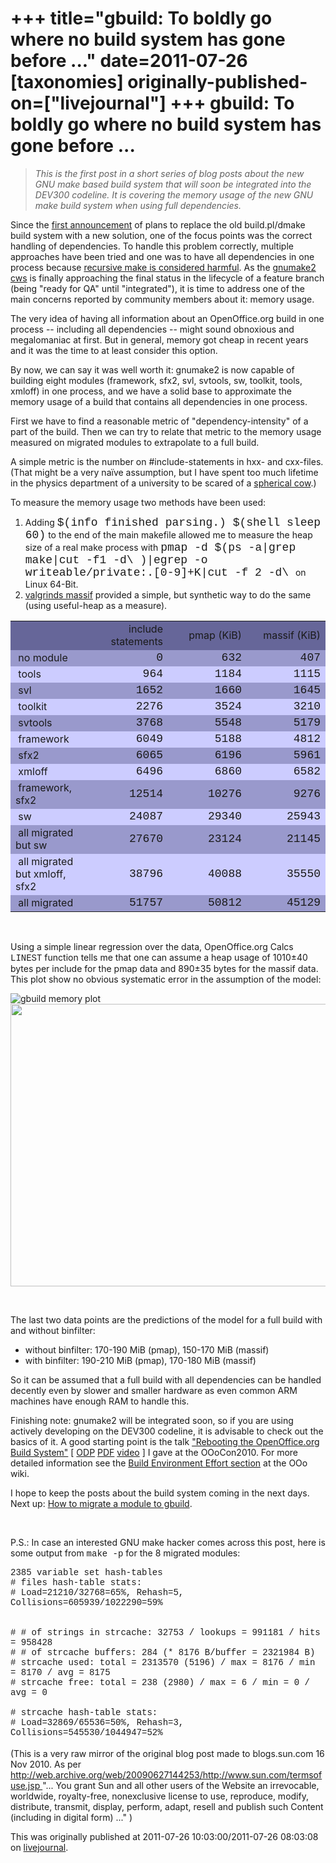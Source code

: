 +++
title="gbuild: To boldly go where no build system has gone before ..."
date=2011-07-26
[taxonomies]
originally-published-on=["livejournal"]
+++
gbuild: To boldly go where no build system has gone before ...
==============================================================

<blockquote>      <p><i>This is the first post in a short series of blog&nbsp;posts about the new GNU  make based build system that will soon be integrated into the DEV300  codeline. It is covering the memory usage of the new GNU make build  system when using full dependencies.</i></p>    </blockquote>    <p>Since the <a href="http://192.9.162.56/GullFOSS/entry/building_openoffice_org_with_gnu">first announcement</a>  of plans to replace the old build.pl/dmake build system with a new  solution, one of the focus points was the correct handling of  dependencies. To handle this problem correctly, multiple approaches have  been tried and one was to have all dependencies in one process because <a href="http://miller.emu.id.au/pmiller/books/rmch/">recursive make is considered harmful</a>. As the <a href="http://hg.services.openoffice.org/cws/gnumake2">gnumake2 cws</a>  is finally approaching the final status in the lifecycle of a feature  branch (being &quot;ready for QA&quot; until &quot;integrated&quot;), it is time to address  one of the main concerns reported by community members about it: memory  usage.</p>    <p>The very idea of having all information about an OpenOffice.org  build in one process -- including all dependencies -- might sound  obnoxious and  megalomaniac at first. But in general, memory got cheap in recent years  and it was the time to at least consider this option.</p>    <p>By now, we can say it was well worth it: gnumake2 is now capable of  building eight modules (framework, sfx2, svl, svtools, sw, toolkit,  tools, xmloff) in one process, and we have a solid base to approximate  the memory usage of a build that contains all dependencies in one  process.</p>    <p>First we have to find a reasonable metric of &quot;dependency-intensity&quot;  of a part of the build. Then we can try to relate that metric to the  memory usage measured on migrated modules to extrapolate to a full  build.</p>    <p>A simple metric is the number on #include-statements in hxx- and  cxx-files. (That might be a very na&iuml;ve assumption, but I have spent too  much lifetime in the physics department of a university to be scared of a  <a href="http://en.wikipedia.org/wiki/Spherical_cow">spherical cow</a>.)</p>    <p>To measure the memory usage two methods have been used:</p>    <ol><li>Adding <font size="4" face="courier new,courier,monospace">$(info finished parsing.) $(shell sleep 60)</font> to the end of the main makefile allowed me to measure the heap size of a real make process with <font size="4" face="courier new,courier,monospace">pmap -d $(ps -a|grep make|cut -f1 -d\ )|egrep -o writeable/private:.[0-9]+K|cut -f 2 -d\ </font>on Linux 64-Bit.</li><li><a href="http://valgrind.org/docs/manual/ms-manual.html">valgrinds massif</a> provided a simple, but synthetic way to do the same (using useful-heap as a measure).</li></ol>    <table cellspacing="0" cellpadding="1" border="0" style="width: 100%; display: table;" class=" htmtableborders">      <tbody>        <tr>          <td style="width: 25%; background-color: rgb(102, 102, 153);">&nbsp;</td>          <td align="right" style="width: 25%; background-color: rgb(102, 102, 153);">&nbsp;include statements</td>          <td align="right" style="width: 25%; background-color: rgb(102, 102, 153);">pmap (KiB)</td>          <td align="right" style="width: 25%; background-color: rgb(102, 102, 153);">&nbsp;massif (KiB)</td>        </tr>        <tr>          <td style="width: 25%; background-color: rgb(153, 153, 204);">&nbsp;no module</td>          <td align="right" style="width: 25%; background-color: rgb(153, 153, 204);"><font size="4" face="courier new,courier,monospace">&nbsp;0</font></td>          <td align="right" style="width: 25%; background-color: rgb(153, 153, 204);"><font size="4" face="courier new,courier,monospace">&nbsp;632</font></td>          <td align="right" style="width: 25%; background-color: rgb(153, 153, 204);"><font size="4" face="courier new,courier,monospace"> 407<br /></font></td>        </tr>        <tr>          <td style="width: 25%; background-color: rgb(204, 204, 255);">&nbsp;tools</td>          <td align="right" style="width: 25%; background-color: rgb(204, 204, 255);"><font size="4" face="courier new,courier,monospace">&nbsp;964</font></td>          <td align="right" style="width: 25%; background-color: rgb(204, 204, 255);"><font size="4" face="courier new,courier,monospace">&nbsp;1184</font></td>          <td align="right" style="width: 25%; background-color: rgb(204, 204, 255);"><font size="4" face="courier new,courier,monospace"> 1115<br /></font></td>        </tr>        <tr>          <td style="width: 25%; background-color: rgb(153, 153, 204);">&nbsp;svl</td>          <td align="right" style="width: 25%; background-color: rgb(153, 153, 204);"><font size="4" face="courier new,courier,monospace">&nbsp;1652</font></td>          <td align="right" style="width: 25%; background-color: rgb(153, 153, 204);"><font size="4" face="courier new,courier,monospace">&nbsp;1660</font></td>          <td align="right" style="width: 25%; background-color: rgb(153, 153, 204);"><font size="4" face="courier new,courier,monospace"> 1645<br /></font></td>        </tr>        <tr>          <td style="width: 25%; background-color: rgb(204, 204, 255);">&nbsp;toolkit</td>          <td align="right" style="width: 25%; background-color: rgb(204, 204, 255);"><font size="4" face="courier new,courier,monospace">&nbsp;2276</font></td>          <td align="right" style="width: 25%; background-color: rgb(204, 204, 255);"><font size="4" face="courier new,courier,monospace">&nbsp;3524</font></td>          <td align="right" style="width: 25%; background-color: rgb(204, 204, 255);"><font size="4" face="courier new,courier,monospace"> 3210<br /></font></td>        </tr>        <tr>          <td style="width: 25%; background-color: rgb(153, 153, 204);">&nbsp;svtools</td>          <td align="right" style="width: 25%; background-color: rgb(153, 153, 204);"><font size="4" face="courier new,courier,monospace">&nbsp;3768</font></td>          <td align="right" style="width: 25%; background-color: rgb(153, 153, 204);"><font size="4" face="courier new,courier,monospace">&nbsp;5548</font></td>          <td align="right" style="width: 25%; background-color: rgb(153, 153, 204);"><font size="4" face="courier new,courier,monospace"> 5179<br /></font></td>        </tr>        <tr>          <td style="width: 25%; background-color: rgb(204, 204, 255);">&nbsp;framework</td>          <td align="right" style="width: 25%; background-color: rgb(204, 204, 255);"><font size="4" face="courier new,courier,monospace">&nbsp;6049</font></td>          <td align="right" style="width: 25%; background-color: rgb(204, 204, 255);"><font size="4" face="courier new,courier,monospace">&nbsp;5188</font></td>          <td align="right" style="width: 25%; background-color: rgb(204, 204, 255);"><font size="4" face="courier new,courier,monospace"> 4812<br /></font></td>        </tr>        <tr>          <td style="width: 25%; background-color: rgb(153, 153, 204);">&nbsp;sfx2</td>          <td align="right" style="width: 25%; background-color: rgb(153, 153, 204);"><font size="4" face="courier new,courier,monospace">&nbsp;6065</font></td>          <td align="right" style="width: 25%; background-color: rgb(153, 153, 204);"><font size="4" face="courier new,courier,monospace">&nbsp;6196</font></td>          <td align="right" style="width: 25%; background-color: rgb(153, 153, 204);"><font size="4" face="courier new,courier,monospace"> 5961<br /></font></td>        </tr>        <tr>          <td style="width: 25%; background-color: rgb(204, 204, 255);">&nbsp;xmloff</td>          <td align="right" style="width: 25%; background-color: rgb(204, 204, 255);"><font size="4" face="courier new,courier,monospace">&nbsp;6496</font></td>          <td align="right" style="width: 25%; background-color: rgb(204, 204, 255);"><font size="4" face="courier new,courier,monospace">&nbsp;6860</font></td>          <td align="right" style="width: 25%; background-color: rgb(204, 204, 255);"><font size="4" face="courier new,courier,monospace"> 6582<br /></font></td>        </tr>        <tr>          <td style="width: 25%; background-color: rgb(153, 153, 204);">&nbsp;framework, sfx2</td>          <td align="right" style="width: 25%; background-color: rgb(153, 153, 204);"><font size="4" face="courier new,courier,monospace">&nbsp;12514</font></td>          <td align="right" style="width: 25%; background-color: rgb(153, 153, 204);"><font size="4" face="courier new,courier,monospace">&nbsp;10276</font></td>          <td align="right" style="width: 25%; background-color: rgb(153, 153, 204);"><font size="4" face="courier new,courier,monospace"> 9276<br /></font></td>        </tr>        <tr>          <td style="width: 25%; background-color: rgb(204, 204, 255);">&nbsp;sw</td>          <td align="right" style="width: 25%; background-color: rgb(204, 204, 255);"><font size="4" face="courier new,courier,monospace">&nbsp;24087</font></td>          <td align="right" style="width: 25%; background-color: rgb(204, 204, 255);"><font size="4" face="courier new,courier,monospace">&nbsp;29340</font></td>          <td align="right" style="width: 25%; background-color: rgb(204, 204, 255);"><font size="4" face="courier new,courier,monospace"> 25943<br /></font></td>        </tr>        <tr>          <td style="width: 25%; background-color: rgb(153, 153, 204);">&nbsp;all migrated but sw</td>          <td align="right" style="width: 25%; background-color: rgb(153, 153, 204);"><font size="4" face="courier new,courier,monospace">&nbsp;27670</font></td>          <td align="right" style="width: 25%; background-color: rgb(153, 153, 204);"><font size="4" face="courier new,courier,monospace">&nbsp;23124</font></td>          <td align="right" style="width: 25%; background-color: rgb(153, 153, 204);"><font size="4" face="courier new,courier,monospace"> 21145<br /></font></td>        </tr>        <tr>          <td style="width: 25%; background-color: rgb(204, 204, 255);">&nbsp;all migrated but xmloff, sfx2</td>          <td align="right" style="width: 25%; background-color: rgb(204, 204, 255);"><font size="4" face="courier new,courier,monospace">&nbsp;38796</font></td>          <td align="right" style="width: 25%; background-color: rgb(204, 204, 255);"><font size="4" face="courier new,courier,monospace">&nbsp;40088</font></td>          <td align="right" style="width: 25%; background-color: rgb(204, 204, 255);"><font size="4" face="courier new,courier,monospace"> 35550<br /></font></td>        </tr>        <tr>          <td style="width: 25%; background-color: rgb(153, 153, 204);">&nbsp;all migrated</td>          <td align="right" style="width: 25%; background-color: rgb(153, 153, 204);"><font size="4" face="courier new,courier,monospace">&nbsp;51757</font></td>          <td align="right" style="width: 25%; background-color: rgb(153, 153, 204);"><font size="4" face="courier new,courier,monospace">&nbsp;50812</font></td>          <td align="right" style="width: 25%; background-color: rgb(153, 153, 204);"><font size="4" face="courier new,courier,monospace"> 45129<br /></font></td>        </tr>      </tbody>    </table>    <p>&nbsp;</p>    <p>Using a simple linear regression over the data, OpenOffice.org Calcs <font face="courier new,courier,monospace">LINEST</font>  function tells me that one can assume a heap usage of 1010&plusmn;40 bytes per  include for the pmap data and 890&plusmn;35 bytes for the massif data. This  plot show no obvious systematic error in the assumption of the model:</p>          <p><img align="middle" src="file:///home/bjoern/Downloads/blog_posts/gbuild_scale_files/Gbuildmem.png" alt="gbuild memory plot" /><br /><a href="http://pics.livejournal.com/sweetshark/pic/00005exg/"><img border="0" align="middle" width="640" height="452" alt="" src="http://pics.livejournal.com/sweetshark/pic/00005exg/s640x480" /></a></p>      <p>&nbsp;</p>      <p>The last two data points are the predictions of the model for a full build with and without binfilter:</p>      <ul><li>without binfilter: 170-190 MiB (pmap), 150-170 MiB (massif)</li><li>with binfilter: 190-210 MiB (pmap), 170-180 MiB (massif)</li></ul>So it can be assumed that a full build with all dependencies  can be handled decently even by slower and smaller hardware as even  common ARM machines have enough RAM to handle this.<br />      <p>Finishing note: gnumake2 will be integrated soon, so if you are using  actively developing on the DEV300 codeline, it is advisable to check  out the basics of it. A good starting point is the talk <a href="http://www.ooocon.org/index.php/ooocon/2010/paper/view/212">&quot;Rebooting the OpenOffice.org Build System&quot;</a> [ <a href="http://wiki.services.openoffice.org/w/images/0/03/RebootingBuild.odp">ODP</a> <a href="http://www.ooocon.org/index.php/ooocon/2010/paper/view/212/188">PDF</a> <a href="http://users2.ooodev.org/%7Eooocon2010/01_september/FT_309/14.00_bj%f6rn_m_rebooting_the_openoffice.org_build_system.flv">video</a> ] I gave at the OOoCon2010. For more detailed information see the <a href="http://wiki.services.openoffice.org/wiki/Build_Environment_Effort">Build Environment Effort section</a> at the OOo wiki.</p>      <p>I hope to keep the posts about the build system coming in the next days. Next up: <a href="http://blogs.sun.com/GullFOSS/entry/gbuild_how_to_migrate_a">How to migrate a module to gbuild</a>.</p>      <p>&nbsp;</p>      <p>P.S.: In case an interested GNU make hacker comes across this post, here is some output from <font face="courier new,courier,monospace">make -p</font> for the 8 migrated modules:</p><font face="courier new,courier,monospace">2385 variable set hash-tables<br /># files hash-table stats:<br /># Load=21210/32768=65%, Rehash=5, Collisions=605939/1022290=59%<br /><br /><br /># # of strings in strcache: 32753 / lookups = 991181 / hits = 958428<br /># # of strcache buffers: 284 (* 8176 B/buffer = 2321984 B)<br /># strcache used: total = 2313570 (5196) / max = 8176 / min = 8170 / avg = 8175 <br /># strcache free: total = 238 (2980) / max = 6 / min = 0 / avg = 0<br /><br /># strcache hash-table stats:<br /># Load=32869/65536=50%, Rehash=3, Collisions=545530/1044947=52%</font><br /><br />(This is a very raw mirror of the original blog post made to blogs.sun.com  16 Nov 2010. As per <a href="http://web.archive.org/web/20090627144253/http://www.sun.com/termsofuse.jsp ">http://web.archive.org/web/20090627144253/http://www.sun.com/termsofuse.jsp </a> &quot;... You grant Sun and all other users of the Website an irrevocable, worldwide, royalty-free, nonexclusive license to use, reproduce, modify, distribute, transmit, display, perform, adapt, resell and publish such Content (including in digital form) ...&quot; )

This was originally published at 2011-07-26 10:03:00/2011-07-26 08:03:08 on [livejournal](https://sweetshark.livejournal.com/2517.html).
